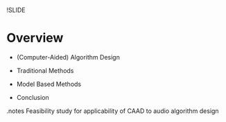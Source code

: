 !SLIDE

# Overview

* (Computer-Aided) Algorithm Design

* Traditional Methods

* Model Based Methods

* Conclusion

.notes Feasibility study for applicability of CAAD to audio algorithm design
